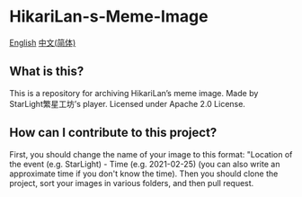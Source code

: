 # HikariLan-s-Meme-Image
[English](https://github.com/WTP016-CN/HikariLan-s-meme-image/README.md) [中文(简体)](https://github.com/WTP016-CN/HikariLan-s-meme-image/README-CN.md)

## What is this?
This is a repository for archiving HikariLan’s meme image. Made by StarLight繁星工坊’s player. Licensed under Apache 2.0 License.

## How can I contribute to this project?
First, you should change the name of your image to this format: "Location of the event (e.g. StarLight) - Time (e.g. 2021-02-25) (you can also write an approximate time if you don't know the time).
Then you should clone the project, sort your images in various folders, and then pull request.
